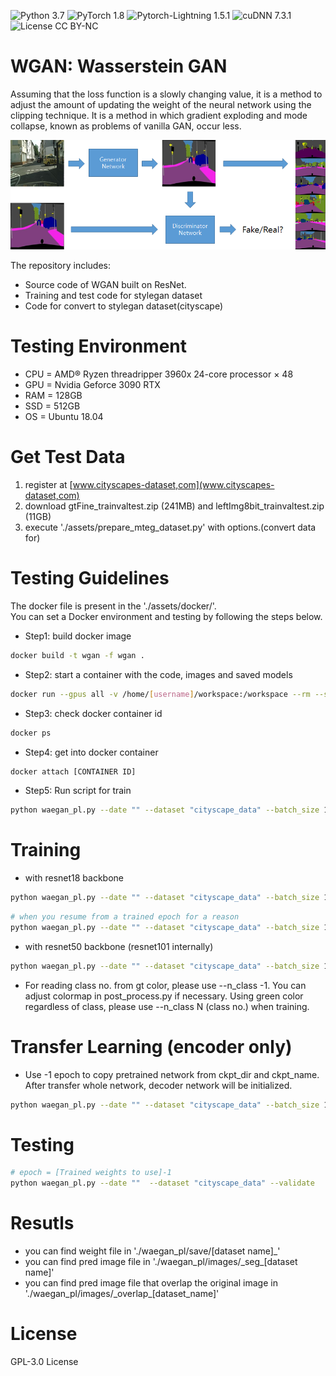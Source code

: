 ![Python 3.7](https://img.shields.io/badge/python-3.7-b0071e.svg?style=plastic)
![PyTorch 1.8](https://img.shields.io/badge/pytorch-1.8-%239e008e.svg?style=plastic)
![Pytorch-Lightning 1.5.1](https://img.shields.io/badge/pytorch_lightning-1.5.1-%239e008e.svg?style=plastic)
![cuDNN 7.3.1](https://img.shields.io/badge/cuda-11.1-2545e6.svg?style=plastic)
![License CC BY-NC](https://img.shields.io/badge/license-GPL_3.0_License-108a00.svg?style=plastic)

# WGAN: Wasserstein GAN
Assuming that the loss function is a slowly changing value, it is a method to adjust the amount of updating the weight of the neural network using the clipping technique. It is a method in which gradient exploding and mode collapse, known as problems of vanilla GAN, occur less.


<p align="center"><img src="assets/assets.png"></p>

The repository includes:
* Source code of WGAN built on ResNet.
* Training and test code for stylegan dataset
* Code for convert to stylegan dataset(cityscape)

# Testing Environment
* CPU = AMD® Ryzen threadripper 3960x 24-core processor × 48
* GPU = Nvidia Geforce 3090 RTX
* RAM = 128GB
* SSD = 512GB
* OS = Ubuntu 18.04

# Get Test Data
1. register at [www.cityscapes-dataset,com](www.cityscapes-dataset,com)
2. download gtFine_trainvaltest.zip (241MB) and leftImg8bit_trainvaltest.zip (11GB) 
3. execute './assets/prepare_mteg_dataset.py' with options.(convert data for)

# Testing Guidelines
The docker file is present in the './assets/docker/'.  
You can set a Docker environment and testing by following the steps below.

* Step1: build docker image
```bash
docker build -t wgan -f wgan .
```
* Step2: start a container with the code, images and saved models
```bash
docker run --gpus all -v /home/[username]/workspace:/workspace --rm --shm-size=16g -ti wgan
```
* Step3: check docker container id
```bash
docker ps
```
* Step4: get into docker container
```bash
docker attach [CONTAINER ID]
```
* Step5: Run script for train
```bash
python waegan_pl.py --date "" --dataset "cityscape_data" --batch_size 15 --precision 32
```

# Training
* with resnet18 backbone
```bash
python waegan_pl.py --date "" --dataset "cityscape_data" --batch_size 15 --precision 32
```
```bash
# when you resume from a trained epoch for a reason
python waegan_pl.py --date "" --dataset "cityscape_data" --batch_size 15 --precision 32 --epoch [trained epoch -1]
```
* with resnet50 backbone (resnet101 internally)
```bash
python waegan_pl.py --date "" --dataset "cityscape_data" --batch_size 15 --precision 32 --resnet50
```
* For reading class no. from gt color, please use --n_class -1. You can adjust colormap in post_process.py if necessary. Using green color regardless of class, please use --n_class N (class no.) when training.

# Transfer Learning (encoder only)
* Use -1 epoch to copy pretrained network from ckpt_dir and ckpt_name. After transfer whole network, decoder network will be initialized.

```bash
python waegan_pl.py --date "" --dataset "cityscape_data" --batch_size 15 --precision 32 --epoch -1 --ckpt_dir "./ckpt" --ckpt_name "bestmodel.ckpt"
```
# Testing
```bash
# epoch = [Trained weights to use]-1
python waegan_pl.py --date ""  --dataset "cityscape_data" --validate   --DDP --epoch [trained epoch -1]
```
# Resutls
* you can find weight file in './waegan_pl/save/[dataset name]_'
* you can find pred image file in './waegan_pl/images/\_seg_[dataset name]'
* you can find pred image file that overlap the original image in './waegan_pl/images/\_overlap_[dataset_name]'

# License
GPL-3.0 License
